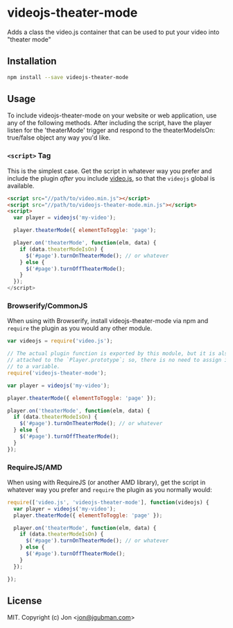 # videojs-theater-mode

Adds a class the video.js container that can be used to put your video into &#34;theater mode&#34;

## Installation

```sh
npm install --save videojs-theater-mode
```

## Usage

To include videojs-theater-mode on your website or web application, use any of the following methods. After including the script, have the player listen for the 'theaterMode' trigger and respond to the theaterModeIsOn: true/false object any way you'd like.

### `<script>` Tag

This is the simplest case. Get the script in whatever way you prefer and include the plugin _after_ you include [video.js][videojs], so that the `videojs` global is available.

```html
<script src="//path/to/video.min.js"></script>
<script src="//path/to/videojs-theater-mode.min.js"></script>
<script>
  var player = videojs('my-video');

  player.theaterMode({ elementToToggle: 'page');

  player.on('theaterMode', function(elm, data) {
    if (data.theaterModeIsOn) {
      $('#page').turnOnTheaterMode(); // or whatever
    } else {
      $('#page').turnOffTheaterMode();
    }
  });
</script>
```

### Browserify/CommonJS

When using with Browserify, install videojs-theater-mode via npm and `require` the plugin as you would any other module.

```js
var videojs = require('video.js');

// The actual plugin function is exported by this module, but it is also
// attached to the `Player.prototype`; so, there is no need to assign it
// to a variable.
require('videojs-theater-mode');

var player = videojs('my-video');

player.theaterMode({ elementToToggle: 'page' });

player.on('theaterMode', function(elm, data) {
  if (data.theaterModeIsOn) {
    $('#page').turnOnTheaterMode(); // or whatever
  } else {
    $('#page').turnOffTheaterMode();
  }
});
```

### RequireJS/AMD

When using with RequireJS (or another AMD library), get the script in whatever way you prefer and `require` the plugin as you normally would:

```js
require(['video.js', 'videojs-theater-mode'], function(videojs) {
  var player = videojs('my-video');
  player.theaterMode({ elementToToggle: 'page' });

  player.on('theaterMode', function(elm, data) {
    if (data.theaterModeIsOn) {
      $('#page').turnOnTheaterMode(); // or whatever
    } else {
      $('#page').turnOffTheaterMode();
    }
  });

});
```

## License

MIT. Copyright (c) Jon &lt;jon@jgubman.com&gt;


[videojs]: http://videojs.com/
